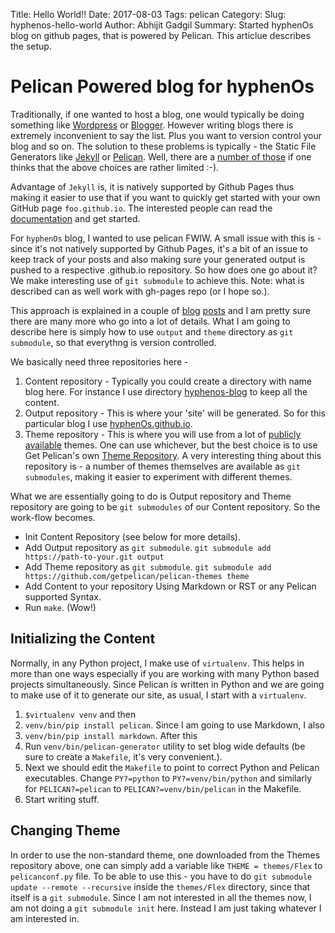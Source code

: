 Title: Hello World!!
Date: 2017-08-03
Tags: pelican
Category:
Slug: hyphenos-hello-world
Author: Abhijit Gadgil
Summary: Started hyphenOs blog on github pages, that is powered by Pelican. This articlue describes the setup.

# Pelican Powered blog for hyphenOs

Traditionally, if one wanted to host a blog, one would typically be doing something like [Wordpress](https://wordpress.com/) or [Blogger](https://wordpress.com/). However writing blogs there is extremely inconvenient to say the list. Plus you want to version control your blog and so on. The solution to these problems is typically - the Static File Generators like [Jekyll](http://jekyllrb.com/) or [Pelican](https://blog.getpelican.com/). Well, there are a [number of those](https://www.staticgen.com/) if one thinks that the above choices are rather limited :-).

Advantage of `Jekyll` is, it is natively supported by Github Pages thus making it easier to use that if you want to quickly get started with your own GitHub page `foo.github.io`. The interested people can read the [documentation](https://guides.github.com/features/pages/) and get started.

For `hyphenOs` blog, I wanted to use pelican FWIW. A small issue with this is - since it's not natively supported by Github Pages, it's a bit of an issue to keep track of your posts and also making sure your generated output is pushed to a respective <foo>.github.io repository. So how does one go about it? We make interesting use of `git submodule` to achieve this. Note: what is described can as well work with gh-pages repo (or I hope so.).

This approach is explained in a couple of [blog](http://railslide.io/pelican-github-pages.html) [posts](http://martinbrochhaus.com/pelican2.html) and I am pretty sure there are many more who go into a lot of details. What I am going to describe here is simply how to use `output` and `theme` directory as `git submodule`, so that everythng is version controlled.

We basically need three repositories here -

1. Content repository - Typically you could create a directory with name blog here. For instance I use directory [hyphenos-blog](https://github.com/hyphenOs/hyphenos-blog) to keep all the content.
2. Output repository - This is where your 'site' will be generated. So for this particular blog I use [hyphenOs.github.io](https://github.com/hyphenOs/hyphenOs.github.io).
3. Theme repository - This is where you will use from a lot of [publicly available](http://www.pelicanthemes.com/) themes. One can use whichever, but the best choice is to use Get Pelican's own [Theme Repository](https://github.com/getpelican/pelican-themes). A very interesting thing about this repository is - a number of themes themselves are available as `git submodules`, making it easier to experiment with different themes.

What we are essentially going to do is Output repository and Theme repository are going to be `git submodules` of our Content repository. So the work-flow becomes.

* Init Content Repository (see below for more details).
* Add Output repository as `git submodule`. `git submodule add https://path-to-your.git output`
* Add Theme repository as `git submodule`. `git submodule add https://github.com/getpelican/pelican-themes theme`
* Add Content to your repository Using Markdown or RST or any Pelican supported Syntax.
* Run `make`. (Wow!)

## Initializing the Content

Normally, in any Python project, I make use of `virtualenv`. This helps in more than one ways especially if you are working with many Python based projects simultaneously. Since Pelican is written in Python and we are going to make use of it to generate our site, as usual, I start with a `virtualenv`.
1. `$virtualenv venv` and then
2. `venv/bin/pip install pelican`. Since I am going to use Markdown, I also
3. `venv/bin/pip install markdown`. After this
4. Run `venv/bin/pelican-generator` utility to set blog wide defaults (be sure to create a `Makefile`, it's very convenient.).
5. Next we should edit the `Makefile` to point to correct Python and Pelican executables. Change `PY?=python` to `PY?=venv/bin/python` and similarly for `PELICAN?=pelican` to `PELICAN?=venv/bin/pelican` in the Makefile.
6. Start writing stuff.

## Changing Theme

In order to use the non-standard theme, one downloaded from the Themes repository above, one can simply add a variable like `THEME = themes/Flex` to `pelicanconf.py` file. To be able to use this - you have to do `git submodule update --remote --recursive` inside the `themes/Flex` directory, since that itself is a `git submodule`. Since I am not interested in all the themes now, I am not doing a `git submodule init` here. Instead I am just taking whatever I am interested in.
